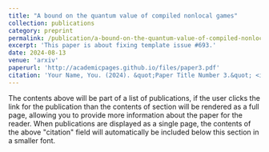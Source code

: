 ```yaml
---
title: "A bound on the quantum value of compiled nonlocal games"
collection: publications
category: preprint
permalink: /publication/a-bound-on-the-quantum-value-of-compiled-nonlocal-games
excerpt: 'This paper is about fixing template issue #693.'
date: 2024-08-13
venue: 'arxiv'
paperurl: 'http://academicpages.github.io/files/paper3.pdf'
citation: 'Your Name, You. (2024). &quot;Paper Title Number 3.&quot; <i>GitHub Journal of Bugs</i>. 1(3).'
---
```


The contents above will be part of a list of publications, if the user clicks the link for the publication than the contents of section will be rendered as a full page, allowing you to provide more information about the paper for the reader. When publications are displayed as a single page, the contents of the above "citation" field will automatically be included below this section in a smaller font.
